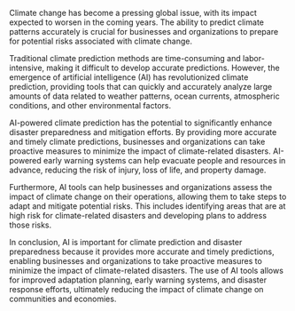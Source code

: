 

Climate change has become a pressing global issue, with its impact expected to worsen in the coming years. The ability to predict climate patterns accurately is crucial for businesses and organizations to prepare for potential risks associated with climate change.

Traditional climate prediction methods are time-consuming and labor-intensive, making it difficult to develop accurate predictions. However, the emergence of artificial intelligence (AI) has revolutionized climate prediction, providing tools that can quickly and accurately analyze large amounts of data related to weather patterns, ocean currents, atmospheric conditions, and other environmental factors.

AI-powered climate prediction has the potential to significantly enhance disaster preparedness and mitigation efforts. By providing more accurate and timely climate predictions, businesses and organizations can take proactive measures to minimize the impact of climate-related disasters. AI-powered early warning systems can help evacuate people and resources in advance, reducing the risk of injury, loss of life, and property damage.

Furthermore, AI tools can help businesses and organizations assess the impact of climate change on their operations, allowing them to take steps to adapt and mitigate potential risks. This includes identifying areas that are at high risk for climate-related disasters and developing plans to address those risks.

In conclusion, AI is important for climate prediction and disaster preparedness because it provides more accurate and timely predictions, enabling businesses and organizations to take proactive measures to minimize the impact of climate-related disasters. The use of AI tools allows for improved adaptation planning, early warning systems, and disaster response efforts, ultimately reducing the impact of climate change on communities and economies.
